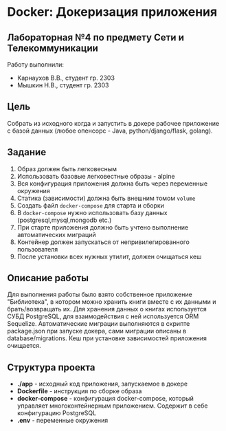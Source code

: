 # Docker: Докеризация приложения
## Лабораторная №4 по предмету Сети и Телекоммуникации

Работу выполнили:
- Карнаухов В.В., cтудент гр. 2303 
- Мышкин Н.В., cтудент гр. 2303 

## Цель
Собрать из исходного когда и запустить в докере рабочее приложение с базой данных (любое опенсорс - Java, python/django/flask, golang).

## Задание
1. Образ должен быть легковесным
2. Использовать базовые легковестные образы - alpine
3. Вся конфигурация приложения должна быть через переменные окружения
4. Статика (зависимости) должна быть внешним томом `volume`
5. Создать файл `docker-compose` для старта и сборки
6. В `docker-compose` нужно использовать базу данных (postgresql,mysql,mongodb etc.)
7. При старте приложения должно быть учтено выполнение автоматических миграций
8. Контейнер должен запускаться от непривилегированного пользователя
9. После установки всех нужных утилит, должен очищаться кеш

## Описание работы
Для выполнения работы было взято собственное приложение "Библиотека", в котором можно хранить книги вместе с их данными и брать/возвращать их. Для хранения данных о книгах используется СУБД PostgreSQL, для взаимодействия с ней используется ORM Sequelize. Автоматические миграции выполняются в скрипте package.json при запуске докера, сами миграции описаны в database/migrations. Кеш при установке зависимостей приложения очищается. 

## Структура проекта
- **./app** - исходный код приложения, запускаемое в докере
- **Dockerfile** - инструкция по сборке образа
- **docker-compose** - конфигурация docker-compose, который управляет многоконтейнерным приложением. Содержит в себе конфигурацию PostgreSQL
- **.env** - переменные окружения
